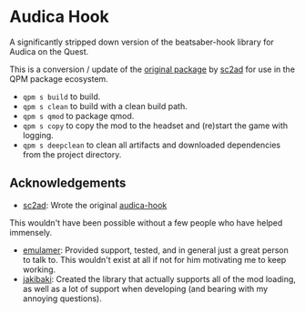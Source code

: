 # Audica Hook

A significantly stripped down version of the beatsaber-hook library for Audica on the Quest.

This is a conversion / update of the [original package](https://github.com/sc2ad/audica-hook) by [sc2ad](https://github.com/sc2ad) for use in the QPM package ecosystem.

- `qpm s build` to build.
- `qpm s clean` to build with a clean build path.
- `qpm s qmod` to package qmod.
- `qpm s copy` to copy the mod to the headset and (re)start the game with logging.
- `qpm s deepclean` to clean all artifacts and downloaded dependencies from the project directory.

## Acknowledgements

- [sc2ad](https://github.com/sc2ad): Wrote the original [audica-hook](https://github.com/sc2ad/audica-hook)

This wouldn't have been possible without a few people who have helped immensely.

- [emulamer](https://github.com/emulamer/): Provided support, tested, and in general just a great person to talk to. This wouldn't exist at all if not for him motivating me to keep working.
- [jakibaki](https://github.com/jakibaki/): Created the library that actually supports all of the mod loading, as well as a lot of support when developing (and bearing with my annoying questions).

